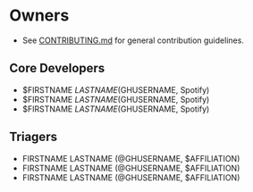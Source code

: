 # Owners

- See [CONTRIBUTING.md](CONTRIBUTING.md) for general contribution guidelines.

## Core Developers

- $FIRSTNAME $LASTNAME ($GHUSERNAME, Spotify)
- $FIRSTNAME $LASTNAME ($GHUSERNAME, Spotify)
- $FIRSTNAME $LASTNAME ($GHUSERNAME, Spotify)

## Triagers

- FIRSTNAME LASTNAME (@GHUSERNAME, $AFFILIATION)
- FIRSTNAME LASTNAME (@GHUSERNAME, $AFFILIATION)
- FIRSTNAME LASTNAME (@GHUSERNAME, $AFFILIATION)
